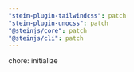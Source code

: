 ```yaml
---
"stein-plugin-tailwindcss": patch
"stein-plugin-unocss": patch
"@steinjs/core": patch
"@steinjs/cli": patch
---
```


chore: initialize
